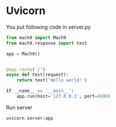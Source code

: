 # Uvicorn

You put following code in server.py

```python
from mach9 import Mach9
from mach9.response import text

app = Mach9()


@app.route('/')
async def test(request):
    return text('Hello world!')

if __name__ == '__main__':
    app.run(host='127.0.0.1', port=8000)
```

Run server

```
uvicorn server:app
```
